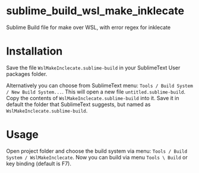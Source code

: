 # sublime_build_wsl_make_inklecate
Sublime Build file for make over WSL, with error regex for inklecate

# Installation
Save the file `WslMakeInclecate.sublime-build` in your SublimeText User packages folder.

Alternatively you can choose from SublimeText menu: `Tools / Build System / New Build System...`.
This will open a new file `untitled.sublime-build`.
Copy the contents of `WslMakeInclecate.sublime-build` into it.
Save it in default the folder that SublimeText suggests, but named as `WslMakeInclecate.sublime-build`.

# Usage
Open project folder and choose the build system via menu: `Tools / Build System / WslMakeInclecate`.
Now you can build via menu `Tools \ Build` or key binding (default is F7).
